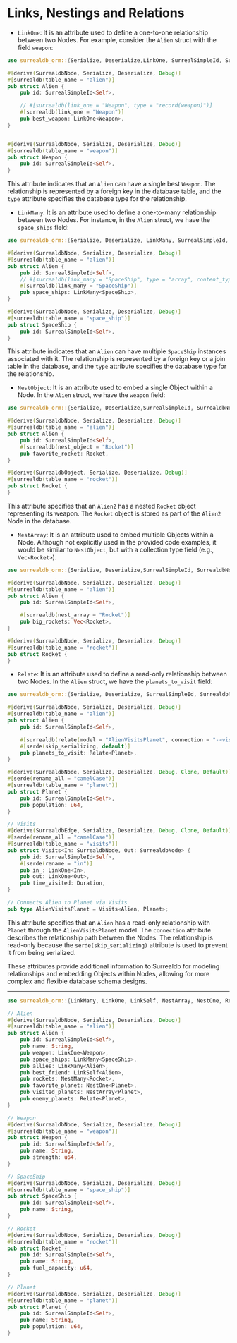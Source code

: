 # Links, Nestings and Relations

- `LinkOne`: It is an attribute used to define a one-to-one relationship between
  two Nodes. For example, consider the `Alien` struct with the field `weapon`:

```rust
use surrealdb_orm::{Serialize, Deserialize,LinkOne, SurrealSimpleId, SurrealdbNode};

#[derive(SurrealdbNode, Serialize, Deserialize, Debug)]
#[surrealdb(table_name = "alien")]
pub struct Alien {
    pub id: SurrealSimpleId<Self>,

    // #[surrealdb(link_one = "Weapon", type = "record(weapon)")]
    #[surrealdb(link_one = "Weapon")]
    pub best_weapon: LinkOne<Weapon>,
}


#[derive(SurrealdbNode, Serialize, Deserialize, Debug)]
#[surrealdb(table_name = "weapon")]
pub struct Weapon {
    pub id: SurrealSimpleId<Self>,
}
```

This attribute indicates that an `Alien` can have a single best `Weapon`. The
relationship is represented by a foreign key in the database table, and the
`type` attribute specifies the database type for the relationship.

- `LinkMany`: It is an attribute used to define a one-to-many relationship
  between two Nodes. For instance, in the `Alien` struct, we have the
  `space_ships` field:

```rust
use surrealdb_orm::{Serialize, Deserialize, LinkMany, SurrealSimpleId, SurrealdbNode};

#[derive(SurrealdbNode, Serialize, Deserialize, Debug)]
#[surrealdb(table_name = "alien")]
pub struct Alien {
    pub id: SurrealSimpleId<Self>,
    // #[surrealdb(link_many = "SpaceShip", type = "array", content_type = "record(space_ship)")]
    #[surrealdb(link_many = "SpaceShip")]
    pub space_ships: LinkMany<SpaceShip>,
}

#[derive(SurrealdbNode, Serialize, Deserialize, Debug)]
#[surrealdb(table_name = "space_ship")]
pub struct SpaceShip {
    pub id: SurrealSimpleId<Self>,
}
```

This attribute indicates that an `Alien` can have multiple `SpaceShip` instances
associated with it. The relationship is represented by a foreign key or a join
table in the database, and the `type` attribute specifies the database type for
the relationship.

- `NestObject`: It is an attribute used to embed a single Object within a Node.
  In the `Alien` struct, we have the `weapon` field:

```rust
use surrealdb_orm::{Serialize, Deserialize,SurrealSimpleId, SurrealdbNode, SurrealdbObject};

#[derive(SurrealdbNode, Serialize, Deserialize, Debug)]
#[surrealdb(table_name = "alien")]
pub struct Alien {
    pub id: SurrealSimpleId<Self>,
    #[surrealdb(nest_object = "Rocket")]
    pub favorite_rocket: Rocket,
}

#[derive(SurrealdbObject, Serialize, Deserialize, Debug)]
#[surrealdb(table_name = "rocket")]
pub struct Rocket {
}
```

This attribute specifies that an `Alien2` has a nested `Rocket` object
representing its weapon. The `Rocket` object is stored as part of the `Alien2`
Node in the database.

- `NestArray`: It is an attribute used to embed multiple Objects within a Node.
  Although not explicitly used in the provided code examples, it would be
  similar to `NestObject`, but with a collection type field (e.g.,
  `Vec<Rocket>`).

```rust
use surrealdb_orm::{Serialize, Deserialize,SurrealSimpleId, SurrealdbNode, SurrealdbObject};

#[derive(SurrealdbNode, Serialize, Deserialize, Debug)]
#[surrealdb(table_name = "alien")]
pub struct Alien {
    pub id: SurrealSimpleId<Self>,

    #[surrealdb(nest_array = "Rocket")]
    pub big_rockets: Vec<Rocket>,
}

#[derive(SurrealdbNode, Serialize, Deserialize, Debug)]
#[surrealdb(table_name = "rocket")]
pub struct Rocket {
}
```

- `Relate`: It is an attribute used to define a read-only relationship between
  two Nodes. In the `Alien` struct, we have the `planets_to_visit` field:

```rust
use surrealdb_orm::{Serialize, Deserialize, SurrealSimpleId, SurrealdbNode, SurrealdbEdge, Relate};

#[derive(SurrealdbNode, Serialize, Deserialize, Debug)]
#[surrealdb(table_name = "alien")]
pub struct Alien {
    pub id: SurrealSimpleId<Self>,

    #[surrealdb(relate(model = "AlienVisitsPlanet", connection = "->visits->planet"))]
    #[serde(skip_serializing, default)]
    pub planets_to_visit: Relate<Planet>,
}

#[derive(SurrealdbNode, Serialize, Deserialize, Debug, Clone, Default)]
#[serde(rename_all = "camelCase")]
#[surrealdb(table_name = "planet")]
pub struct Planet {
    pub id: SurrealSimpleId<Self>,
    pub population: u64,
}

// Visits
#[derive(SurrealdbEdge, Serialize, Deserialize, Debug, Clone, Default)]
#[serde(rename_all = "camelCase")]
#[surrealdb(table_name = "visits")]
pub struct Visits<In: SurrealdbNode, Out: SurrealdbNode> {
    pub id: SurrealSimpleId<Self>,
    #[serde(rename = "in")]
    pub in_: LinkOne<In>,
    pub out: LinkOne<Out>,
    pub time_visited: Duration,
}

// Connects Alien to Planet via Visits
pub type AlienVisitsPlanet = Visits<Alien, Planet>;
```

This attribute specifies that an `Alien` has a read-only relationship with
`Planet` through the `AlienVisitsPlanet` model. The `connection` attribute
describes the relationship path between the Nodes. The relationship is read-only
because the `serde(skip_serializing)` attribute is used to prevent it from being
serialized.

These attributes provide additional information to Surrealdb for modeling
relationships and embedding Objects within Nodes, allowing for more complex and
flexible database schema designs.

---

```rust
use surrealdb_orm::{LinkMany, LinkOne, LinkSelf, NestArray, NestOne, Relate, SurrealSimpleId, SurrealdbNode};

// Alien
#[derive(SurrealdbNode, Serialize, Deserialize, Debug)]
#[surrealdb(table_name = "alien")]
pub struct Alien {
    pub id: SurrealSimpleId<Self>,
    pub name: String,
    pub weapon: LinkOne<Weapon>,
    pub space_ships: LinkMany<SpaceShip>,
    pub allies: LinkMany<Alien>,
    pub best_friend: LinkSelf<Alien>,
    pub rockets: NestMany<Rocket>,
    pub favorite_planet: NestOne<Planet>,
    pub visited_planets: NestArray<Planet>,
    pub enemy_planets: Relate<Planet>,
}

// Weapon
#[derive(SurrealdbNode, Serialize, Deserialize, Debug)]
#[surrealdb(table_name = "weapon")]
pub struct Weapon {
    pub id: SurrealSimpleId<Self>,
    pub name: String,
    pub strength: u64,
}

// SpaceShip
#[derive(SurrealdbNode, Serialize, Deserialize, Debug)]
#[surrealdb(table_name = "space_ship")]
pub struct SpaceShip {
    pub id: SurrealSimpleId<Self>,
    pub name: String,
}

// Rocket
#[derive(SurrealdbNode, Serialize, Deserialize, Debug)]
#[surrealdb(table_name = "rocket")]
pub struct Rocket {
    pub id: SurrealSimpleId<Self>,
    pub name: String,
    pub fuel_capacity: u64,
}

// Planet
#[derive(SurrealdbNode, Serialize, Deserialize, Debug)]
#[surrealdb(table_name = "planet")]
pub struct Planet {
    pub id: SurrealSimpleId<Self>,
    pub name: String,
    pub population: u64,
}
```
